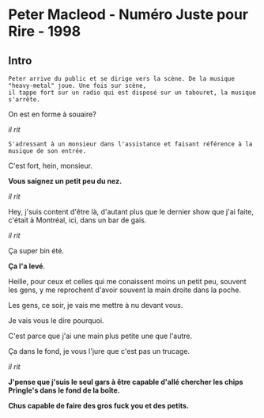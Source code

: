 # Peter Macleod - Numéro Juste pour Rire - 1998

## Intro

```
Peter arrive du public et se dirige vers la scène. De la musique "heavy-metal" joue. Une fois sur scène, 
il tappe fort sur un radio qui est disposé sur un tabouret, la musique s'arrête.
```

On est en forme à souaire?

*il rit*

```
S'adressant à un monsieur dans l'assistance et faisant référence à la musique de son entrée.
```

C'est fort, hein, monsieur. 

**Vous saignez un petit peu du nez.**

*il rit*

Hey, j'suis content d'être là, d'autant plus que le dernier show que j'ai faite, c'était à Montréal, ici, dans un bar de gais.

*il rit*

Ça super bin été. 

**Ça l'a levé**.

Heille, pour ceux et celles qui me conaissent moins un petit peu, souvent les gens, y me reprochent 
d'avoir souvent la main droite dans la poche.

Les gens, ce soir, je vais me mettre à nu devant vous.

Je vais vous le dire pourquoi.

C'est parce que j'ai une main plus petite une que l'autre.

Ça dans le fond, je vous l'jure que c'est pas un trucage.

*il rit*

**J'pense que j'suis le seul gars à être capable d'allé chercher les chips Pringle's dans le fond de la boîte.**

**Chus capable de faire des gros fuck you et des petits.**

